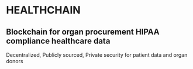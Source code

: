 # HEALTHCHAIN
## Blockchain for organ procurement HIPAA compliance healthcare data
Decentralized, Publicly sourced, Private security for patient data and organ donors





